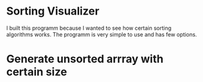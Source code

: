 # Sorting Visualizer
I built this programm because I wanted to see how certain sorting algorithms works. The programm is very simple to use
and has few options.

# Generate unsorted arrray with certain size

